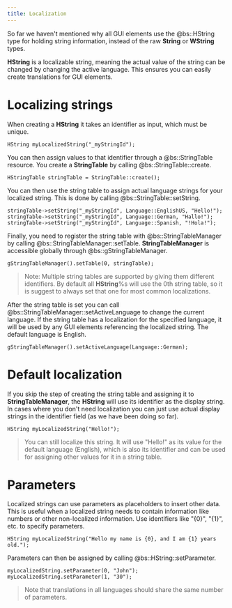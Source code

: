 ```yaml
---
title: Localization
---
```


So far we haven't mentioned why all GUI elements use the @bs::HString type for holding string information, instead of the raw **String** or **WString** types.

**HString** is a localizable string, meaning the actual value of the string can be changed by changing the active language. This ensures you can easily create translations for GUI elements.

# Localizing strings
When creating a **HString** it takes an identifier as input, which must be unique.

~~~~~~~~~~~~~{.cpp}
HString myLocalizedString("_myStringId");
~~~~~~~~~~~~~

You can then assign values to that identifier through a @bs::StringTable resource. You create a **StringTable** by calling @bs::StringTable::create.

~~~~~~~~~~~~~{.cpp}
HStringTable stringTable = StringTable::create();
~~~~~~~~~~~~~

You can then use the string table to assign actual language strings for your localized string. This is done by calling @bs::StringTable::setString. 

~~~~~~~~~~~~~{.cpp}
stringTable->setString("_myStringId", Language::EnglishUS, "Hello!");
stringTable->setString("_myStringId", Language::German, "Hallo!");
stringTable->setString("_myStringId", Language::Spanish, "!Hola!");
~~~~~~~~~~~~~

Finally, you need to register the string table with @bs::StringTableManager by calling @bs::StringTableManager::setTable. **StringTableManager** is accessible globally through @bs::gStringTableManager.

~~~~~~~~~~~~~{.cpp}
gStringTableManager().setTable(0, stringTable);
~~~~~~~~~~~~~

> Note: Multiple string tables are supported by giving them different identifiers. By default all **HString**%s will use the 0th string table, so it is suggest to always set that one for most common localizations.

After the string table is set you can call @bs::StringTableManager::setActiveLanguage to change the current language. If the string table has a localization for the specified language, it will be used by any GUI elements referencing the localized string. The default language is English.

~~~~~~~~~~~~~{.cpp}
gStringTableManager().setActiveLanguage(Language::German);
~~~~~~~~~~~~~

# Default localization
If you skip the step of creating the string table and assigning it to **StringTableManager**, the **HString** will use its identifier as the display string. In cases where you don't need localization you can just use actual display strings in the identifier field (as we have been doing so far).

~~~~~~~~~~~~~{.cpp}
HString myLocalizedString("Hello!");
~~~~~~~~~~~~~

> You can still localize this string. It will use "Hello!" as its value for the default language (English), which is also its identifier and can be used for assigning other values for it in a string table.

# Parameters
Localized strings can use parameters as placeholders to insert other data. This is useful when a localized string needs to contain information like numbers or other non-localized information. Use identifiers like "{0}", "{1}", etc. to specify parameters.

~~~~~~~~~~~~~{.cpp}
HString myLocalizedString("Hello my name is {0}, and I am {1} years old.");
~~~~~~~~~~~~~

Parameters can then be assigned by calling @bs::HString::setParameter.

~~~~~~~~~~~~~{.cpp}
myLocalizedString.setParameter(0, "John");
myLocalizedString.setParameter(1, "30");
~~~~~~~~~~~~~

> Note that translations in all languages should share the same number of parameters.